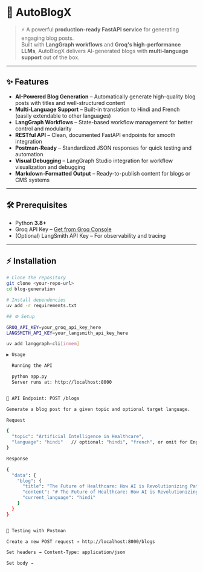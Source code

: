 # 📝 AutoBlogX

> ⚡️ A powerful **production-ready FastAPI service** for generating engaging blog posts.  
> Built with **LangGraph workflows** and **Groq's high-performance LLMs**, AutoBlogX delivers AI-generated blogs with **multi-language support** out of the box.

---

## ✨ Features

- **AI-Powered Blog Generation** – Automatically generate high-quality blog posts with titles and well-structured content  
- **Multi-Language Support** – Built-in translation to Hindi and French (easily extendable to other languages)  
- **LangGraph Workflows** – State-based workflow management for better control and modularity  
- **RESTful API** – Clean, documented FastAPI endpoints for smooth integration  
- **Postman-Ready** – Standardized JSON responses for quick testing and automation  
- **Visual Debugging** – LangGraph Studio integration for workflow visualization and debugging  
- **Markdown-Formatted Output** – Ready-to-publish content for blogs or CMS systems  

---

## 🛠️ Prerequisites

- Python **3.8+**  
- Groq API Key – [Get from Groq Console](https://console.groq.com/)  
- (Optional) LangSmith API Key – For observability and tracing  

---

## ⚡ Installation

```bash
# Clone the repository
git clone <your-repo-url>
cd blog-generation

# Install dependencies
uv add -r requirements.txt

## ⚙️ Setup

GROQ_API_KEY=your_groq_api_key_here
LANGSMITH_API_KEY=your_langsmith_api_key_here

uv add langgraph-cli[inmem]

▶️ Usage

  Running the API

  python app.py
  Server runs at: http://localhost:8000


📡 API Endpoint: POST /blogs

Generate a blog post for a given topic and optional target language.

Request

{
  "topic": "Artificial Intelligence in Healthcare",
  "language": "hindi"   // optional: "hindi", "french", or omit for English
}

Response

{
  "data": {
    "blog": {
      "title": "The Future of Healthcare: How AI is Revolutionizing Patient Care",
      "content": "# The Future of Healthcare: How AI is Revolutionizing Patient Care\n\nArtificial Intelligence is transforming healthcare in unprecedented ways...",
      "current_language": "hindi"
    }
  }
}


🧪 Testing with Postman

Create a new POST request → http://localhost:8000/blogs

Set headers → Content-Type: application/json

Set body →

